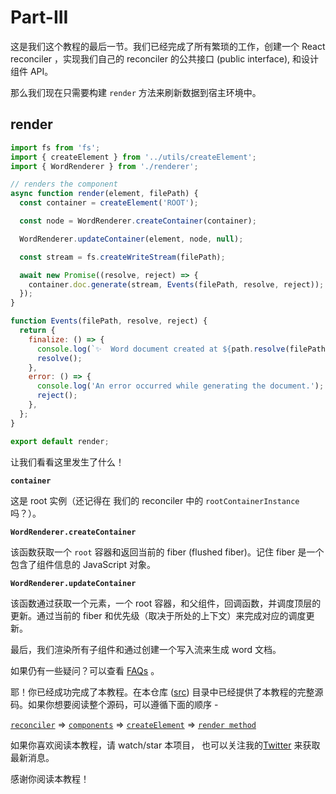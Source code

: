 # Part-III

这是我们这个教程的最后一节。我们已经完成了所有繁琐的工作，创建一个 React reconciler ，实现我们自己的 reconciler 的公共接口 (public interface), 和设计组件 API。

那么我们现在只需要构建 `render` 方法来刷新数据到宿主环境中。

## render

```js
import fs from 'fs';
import { createElement } from '../utils/createElement';
import { WordRenderer } from './renderer';

// renders the component
async function render(element, filePath) {
  const container = createElement('ROOT');

  const node = WordRenderer.createContainer(container);

  WordRenderer.updateContainer(element, node, null);

  const stream = fs.createWriteStream(filePath);

  await new Promise((resolve, reject) => {
    container.doc.generate(stream, Events(filePath, resolve, reject));
  });
}

function Events(filePath, resolve, reject) {
  return {
    finalize: () => {
      console.log(`✨  Word document created at ${path.resolve(filePath)}.`);
      resolve();
    },
    error: () => {
      console.log('An error occurred while generating the document.');
      reject();
    },
  };
}

export default render;
```

让我们看看这里发生了什么！

**`container`**

这是 root 实例（还记得在 我们的 reconciler 中的 `rootContainerInstance` 吗？）。

**`WordRenderer.createContainer`**

该函数获取一个 `root` 容器和返回当前的 fiber (flushed fiber)。记住 fiber 是一个包含了组件信息的 JavaScript 对象。

**`WordRenderer.updateContainer`**

该函数通过获取一个元素，一个 root 容器，和父组件，回调函数，并调度顶层的更新。通过当前的 fiber 和优先级（取决于所处的上下文）来完成对应的调度更新。

最后，我们渲染所有子组件和通过创建一个写入流来生成 word 文档。

如果仍有一些疑问？可以查看 [FAQs](./faq.md) 。

耶！你已经成功完成了本教程。在本仓库 ([src](./src)) 目录中已经提供了本教程的完整源码。如果你想要阅读整个源码，可以遵循下面的顺序 -

[`reconciler`](./src/reconciler/index.js) => [`components`](./src/components/) => [`createElement`](./src/utils/createElement.js) => [`render method`](./src/render/index.js)

如果你喜欢阅读本教程，请 watch/star 本项目， 也可以关注我的[Twitter](http://twitter.com/NTulswani) 来获取最新消息。

感谢你阅读本教程！
